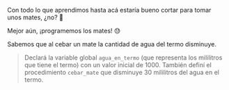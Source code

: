Con todo lo que aprendimos hasta acá estaría bueno cortar para tomar unos mates, ¿no? :mate:

Mejor aún, ¡programemos los mates! :sweat:

Sabemos que al cebar un mate la cantidad de agua del termo disminuye. 

> Declará la variable global `agua_en_termo` (que representa los mililitros que tiene el termo) con un valor inicial de 1000. También definí el procedimiento `cebar_mate` que disminuye 30 mililitros del agua en el termo.